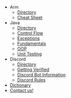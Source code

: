* Arm
  * [Directory](/arm/arm-assembly.md)
  * [Cheat Sheet](/arm/resources/cheat-sheet.md)
* Java
  * [Directory](/java/java.md)
  * [Control Flow](/java/control-flow/control-flow.md)
  * [Exceptions](/java/exceptions/exceptions.md)
  * [Fundamentals](/java/fundamentals/fundamentals.md)
  * [OOP](/java/oop/oop.md)
  * [Unit Testing](/java/unit-tests/unit-testing.md)
* Discord
    * [Directory](/discord/discord.md)
    * [Getting Verified](/discord/getting-verified.md)
    * [Discord Bot Information](/discord/bot.md)
    * [Discord Rules](/discord/rules.md)
* [Dictionary](/dictionary.md)
* [Contact us!](mailto:webmaster@csfriendlycorner.com)

